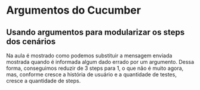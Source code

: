 # Argumentos do Cucumber
## Usando argumentos para modularizar os steps dos cenários
Na aula é mostrado como podemos substituir a mensagem enviada mostrada quando é informada algum dado errado por um argumento.
Dessa forma, conseguimos reduzir de 3 steps para 1, o que não é muito agora, mas, conforme cresce a história de usuário e a quantidade de testes, cresce a quantidade de steps.

